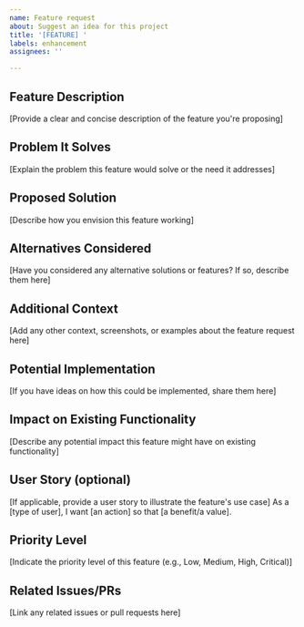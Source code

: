 ```yaml
---
name: Feature request
about: Suggest an idea for this project
title: '[FEATURE] '
labels: enhancement
assignees: ''

---
```


## Feature Description
[Provide a clear and concise description of the feature you're proposing]

## Problem It Solves
[Explain the problem this feature would solve or the need it addresses]

## Proposed Solution
[Describe how you envision this feature working]

## Alternatives Considered
[Have you considered any alternative solutions or features? If so, describe them here]

## Additional Context
[Add any other context, screenshots, or examples about the feature request here]

## Potential Implementation
[If you have ideas on how this could be implemented, share them here]

## Impact on Existing Functionality
[Describe any potential impact this feature might have on existing functionality]

## User Story (optional)
[If applicable, provide a user story to illustrate the feature's use case]
As a [type of user], I want [an action] so that [a benefit/a value].

## Priority Level
[Indicate the priority level of this feature (e.g., Low, Medium, High, Critical)]

## Related Issues/PRs
[Link any related issues or pull requests here]